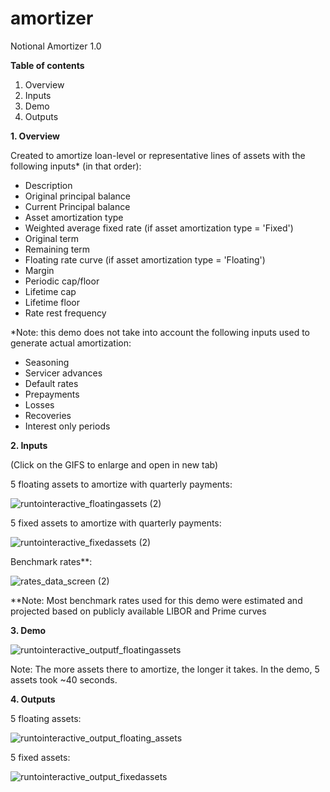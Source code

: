 # amortizer
Notional Amortizer 1.0

**Table of contents**
1. Overview
2. Inputs
3. Demo
4. Outputs


**1. Overview**

Created to amortize loan-level or representative lines of assets with the following inputs* (in that order):
- Description
- Original principal balance
- Current Principal balance
- Asset amortization type
- Weighted average fixed rate (if asset amortization type = 'Fixed')
- Original term
- Remaining term
- Floating rate curve (if asset amortization type = 'Floating')
- Margin
- Periodic cap/floor
- Lifetime cap
- Lifetime floor
- Rate rest frequency


*Note: this demo does not take into account the following inputs used to generate actual amortization:



- Seasoning
- Servicer advances
- Default rates
- Prepayments
- Losses
- Recoveries
- Interest only periods




**2. Inputs**

(Click on the GIFS to enlarge and open in new tab)

5 floating assets to amortize with quarterly payments:

![runtointeractive_floatingassets (2)](https://github.com/jtwag-041/amortizer/assets/48776287/2c38f2f6-91f6-4d2f-b9fc-b2363c54950d)





5 fixed assets to amortize with quarterly payments:

![runtointeractive_fixedassets (2)](https://github.com/jtwag-041/amortizer/assets/48776287/d70a8ce2-dd85-4476-88c1-eeacaf477626)




Benchmark rates**: 

![rates_data_screen (2)](https://github.com/jtwag-041/amortizer/assets/48776287/83483ac3-28fa-4845-be66-22b03b43379e)

**Note: Most benchmark rates used for this demo were estimated and projected based on publicly available LIBOR and Prime curves




**3. Demo**

![runtointeractive_outputf_floatingassets](https://github.com/jtwag-041/amortizer/assets/48776287/458dc9d7-5a14-489b-a6a7-f51a1ead7d7c)


Note: The more assets there to amortize, the longer it takes. In the demo, 5 assets took ~40 seconds.




**4. Outputs**

5 floating assets:

![runtointeractive_output_floating_assets](https://github.com/jtwag-041/amortizer/assets/48776287/6df43b88-6d7a-4151-abfe-5424b10c331c)



5 fixed assets:

![runtointeractive_output_fixedassets](https://github.com/jtwag-041/amortizer/assets/48776287/249dc11a-eb93-40f7-9fcd-338ce6ba009a)






